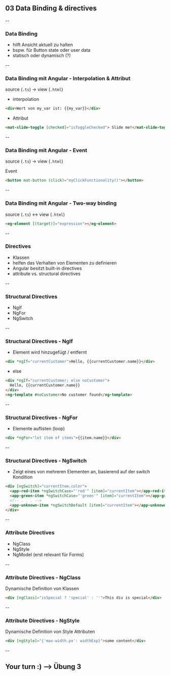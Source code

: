 ## 03 Data Binding & directives

--

### Data Binding

- hilft Ansicht aktuell zu halten
- bspw. für Button state oder user data
- statisch oder dynamisch (?)

--

### Data Binding mit Angular - Interpolation & Attribut

source (`.ts`) -> view (`.html`)

- interpolation

```html
<div>Wert von my_var ist: {{my_var}}</div>
```

- Attribut

```html
<mat-slide-toggle [checked]="isToggleChecked"> Slide me!</mat-slide-toggle>
```

--

### Data Binding mit Angular - Event

source (`.ts`) -> view (`.html`)

Event

```html
<button mat-button (click)="myClickFunctionality()"></button>
```

--

### Data Binding mit Angular - Two-way binding

source (`.ts`) <-> view (`.html`)

```html
<eg-element [(target)]="expression"></eg-element>
```

--

### Directives

- Klassen
- helfen das Verhalten von Elementen zu definieren
- Angular besitzt built-in directives
- attribute vs. structural directives

--

### Structural Directives

- NgIf
- NgFor
- NgSwitch

--

### Structural Directives - NgIf

- Element wird hinzugefügt / entfernt

```html
<div *ngIf="currentCustomer">Hello, {{currentCustomer.name}}</div>
```

- else

```html
<div *ngIf="currentCustomer; else noCustomer">
  Hello, {{currentCustomer.name}}
</div>
<ng-template #noCustomer>No customer found</ng-template>
```

--

### Structural Directives - NgFor

- Elemente auflisten (loop)

```html
<div *ngFor="let item of items">{{item.name}}</div>
```

--

### Structural Directives - NgSwitch

- Zeigt eines von mehreren Elementen an, basierend auf der switch Kondition

```html
<div [ngSwitch]="currentItem.color">
  <app-red-item *ngSwitchCase="'red'" [item]="currentItem"></app-red-item>
  <app-green-item *ngSwitchCase="'green'" [item]="currentItem"></app-green-item>
  <!-- . . . -->
  <app-unknown-item *ngSwitchDefault [item]="currentItem"></app-unknown-item>
</div>
```

--

### Attribute Directives

- NgClass
- NgStyle
- NgModel (erst relevant für Forms)

--

### Attribute Directives - NgClass

Dynamische Definition von Klassen

```html
<div [ngClass]="isSpecial ? 'special' : ''">This div is special</div>
```

--

### Attribute Directives - NgStyle

Dynamische Definition von Style Attributen

```html
<div [ngStyle]="{'max-width.px': widthExp}">some content</div>
```

--

## Your turn :) --> Übung 3
